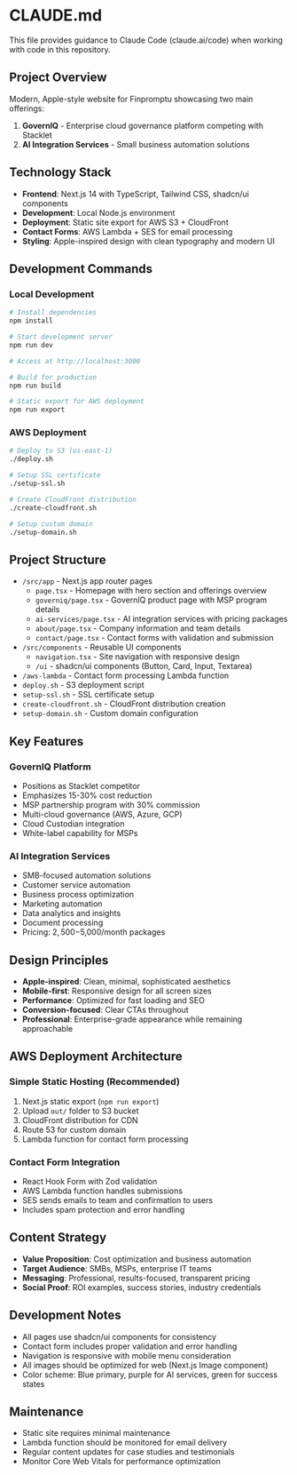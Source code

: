 # CLAUDE.md

This file provides guidance to Claude Code (claude.ai/code) when working with code in this repository.

## Project Overview

Modern, Apple-style website for Finpromptu showcasing two main offerings:
1. **GovernIQ** - Enterprise cloud governance platform competing with Stacklet
2. **AI Integration Services** - Small business automation solutions

## Technology Stack

- **Frontend**: Next.js 14 with TypeScript, Tailwind CSS, shadcn/ui components
- **Development**: Local Node.js environment
- **Deployment**: Static site export for AWS S3 + CloudFront
- **Contact Forms**: AWS Lambda + SES for email processing
- **Styling**: Apple-inspired design with clean typography and modern UI

## Development Commands

### Local Development
```bash
# Install dependencies
npm install

# Start development server
npm run dev

# Access at http://localhost:3000

# Build for production
npm run build

# Static export for AWS deployment
npm run export
```

### AWS Deployment
```bash
# Deploy to S3 (us-east-1)
./deploy.sh

# Setup SSL certificate
./setup-ssl.sh

# Create CloudFront distribution
./create-cloudfront.sh

# Setup custom domain
./setup-domain.sh
```

## Project Structure

- `/src/app` - Next.js app router pages
  - `page.tsx` - Homepage with hero section and offerings overview
  - `governiq/page.tsx` - GovernIQ product page with MSP program details
  - `ai-services/page.tsx` - AI integration services with pricing packages
  - `about/page.tsx` - Company information and team details
  - `contact/page.tsx` - Contact forms with validation and submission
- `/src/components` - Reusable UI components
  - `navigation.tsx` - Site navigation with responsive design
  - `/ui` - shadcn/ui components (Button, Card, Input, Textarea)
- `/aws-lambda` - Contact form processing Lambda function
- `deploy.sh` - S3 deployment script
- `setup-ssl.sh` - SSL certificate setup
- `create-cloudfront.sh` - CloudFront distribution creation
- `setup-domain.sh` - Custom domain configuration

## Key Features

### GovernIQ Platform
- Positions as Stacklet competitor
- Emphasizes 15-30% cost reduction
- MSP partnership program with 30% commission
- Multi-cloud governance (AWS, Azure, GCP)
- Cloud Custodian integration
- White-label capability for MSPs

### AI Integration Services
- SMB-focused automation solutions
- Customer service automation
- Business process optimization
- Marketing automation
- Data analytics and insights
- Document processing
- Pricing: $2,500-$5,000/month packages

## Design Principles

- **Apple-inspired**: Clean, minimal, sophisticated aesthetics
- **Mobile-first**: Responsive design for all screen sizes
- **Performance**: Optimized for fast loading and SEO
- **Conversion-focused**: Clear CTAs throughout
- **Professional**: Enterprise-grade appearance while remaining approachable

## AWS Deployment Architecture

### Simple Static Hosting (Recommended)
1. Next.js static export (`npm run export`)
2. Upload `out/` folder to S3 bucket
3. CloudFront distribution for CDN
4. Route 53 for custom domain
5. Lambda function for contact form processing

### Contact Form Integration
- React Hook Form with Zod validation
- AWS Lambda function handles submissions
- SES sends emails to team and confirmation to users
- Includes spam protection and error handling

## Content Strategy

- **Value Proposition**: Cost optimization and business automation
- **Target Audience**: SMBs, MSPs, enterprise IT teams
- **Messaging**: Professional, results-focused, transparent pricing
- **Social Proof**: ROI examples, success stories, industry credentials

## Development Notes

- All pages use shadcn/ui components for consistency
- Contact form includes proper validation and error handling
- Navigation is responsive with mobile menu consideration
- All images should be optimized for web (Next.js Image component)
- Color scheme: Blue primary, purple for AI services, green for success states

## Maintenance

- Static site requires minimal maintenance
- Lambda function should be monitored for email delivery
- Regular content updates for case studies and testimonials
- Monitor Core Web Vitals for performance optimization